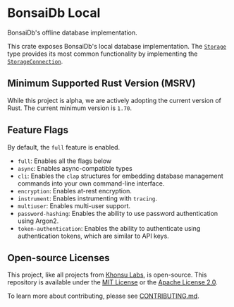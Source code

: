 # BonsaiDb Local

BonsaiDb's offline database implementation.

This crate exposes BonsaiDb's local database implementation. The
[`Storage`](https://dev.bonsaidb.io/main/docs/bonsaidb_local/struct.Storage.html) type provides its most common functionality by
implementing the [`StorageConnection`](https://dev.bonsaidb.io/main/docs/bonsaidb/core/connection/trait.StorageConnection.html).

## Minimum Supported Rust Version (MSRV)

While this project is alpha, we are actively adopting the current version of
Rust. The current minimum version is `1.70`.

## Feature Flags

By default, the `full` feature is enabled.

- `full`: Enables all the flags below
- `async`: Enables async-compatible types
- `cli`: Enables the `clap` structures for embedding database management
  commands into your own command-line interface.
- `encryption`: Enables at-rest encryption.
- `instrument`: Enables instrumenting with `tracing`.
- `multiuser`: Enables multi-user support.
- `password-hashing`: Enables the ability to use password authentication using
  Argon2.
- `token-authentication`: Enables the ability to authenticate using
  authentication tokens, which are similar to API keys.

## Open-source Licenses

This project, like all projects from [Khonsu Labs](https://khonsulabs.com/), is open-source.
This repository is available under the [MIT License](./LICENSE-MIT) or the
[Apache License 2.0](./LICENSE-APACHE).

To learn more about contributing, please see [CONTRIBUTING.md](./CONTRIBUTING.md).
